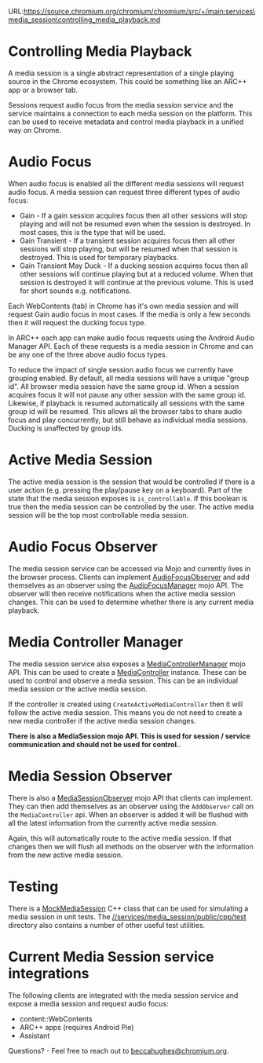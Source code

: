 URL:https://source.chromium.org/chromium/chromium/src/+/main:services\media_session\controlling_media_playback.md
# Controlling Media Playback

A media session is a single abstract representation of a single playing source
in the Chrome ecosystem. This could be something like an ARC++ app or a browser
tab.

Sessions request audio focus from the media session service and the service
maintains a connection to each media session on the platform. This can be used
to receive metadata and control media playback in a unified way on Chrome.

# Audio Focus

When audio focus is enabled all the different media sessions will request audio
focus. A media session can request three different types of audio focus:

* Gain - If a gain session acquires focus then all other sessions will stop
  playing and will not be resumed even when the session is destroyed. In most
  cases, this is the type that will be used.
* Gain Transient - If a transient session acquires focus then all other sessions
  will stop playing, but will be resumed when that session is destroyed. This is
  used for temporary playbacks.
* Gain Transient May Duck - If a ducking session acquires focus then all other
  sessions will continue playing but at a reduced volume. When that session is
  destroyed it will continue at the previous volume. This is used for short
  sounds e.g. notifications.

Each WebContents (tab) in Chrome has it's own media session and will request
Gain audio focus in most cases. If the media is only a few seconds then it will
request the ducking focus type.

In ARC++ each app can make audio focus requests using the Android Audio Manager
API. Each of these requests is a media session in Chrome and can be any one of
the three above audio focus types.

To reduce the impact of single session audio focus we currently have grouping
enabled. By default, all media sessions will have a unique "group id". All
browser media session have the same group id. When a session acquires focus it
will not pause any other session with the same group id. Likewise, if playback
is resumed automatically all sessions with the same group id will be resumed.
This allows all the browser tabs to share audio focus and play concurrently, but
still behave as individual media sessions. Ducking is unaffected by group ids.

# Active Media Session

The active media session is the session that would be controlled if there is a
user action (e.g. pressing the play/pause key on a keyboard). Part of the state
that the media session exposes is `is_controllable`. If this boolean is true
then the media session can be controlled by the user. The active media session
will be the top most controllable media session.

# Audio Focus Observer

The media session service can be accessed via Mojo and currently lives in the
browser process. Clients can implement [AudioFocusObserver](https://cs.chromium.org/chromium/src/services/media_session/public/mojom/media_session.mojom)
and add themselves as an observer using the [AudioFocusManager](https://cs.chromium.org/chromium/src/services/media_session/public/mojom/media_session.mojom)
mojo API. The observer will then receive notifications when the active media
session changes. This can be used to determine whether there is any current
media playback.

# Media Controller Manager

The media session service also exposes a [MediaControllerManager](https://cs.chromium.org/chromium/src/services/media_session/public/mojom/media_controller.mojom)
mojo API. This can be used to create a [MediaController](https://cs.chromium.org/chromium/src/services/media_session/public/mojom/media_controller.mojom)
instance. These can be used to control and observe a media session. This can
be an individual media session or the active media session.

If the controller is created using `CreateActiveMediaController` then it will
follow the active media session. This means you do not need to create a new
media controller if the active media session changes.

**There is also a MediaSession mojo API. This is used for session / service
communication and should not be used for control.**.

# Media Session Observer

There is also a [MediaSessionObserver](https://cs.chromium.org/chromium/src/services/media_session/public/mojom/media_session.mojom)
mojo API that clients can implement. They can then add themselves as an observer
using the `AddObserver` call on the `MediaController` api. When an observer is
added it will be flushed with all the latest information from the currently
active media session.

Again, this will automatically route to the active media session. If that
changes then we will flush all methods on the observer with the information from
the new active media session.

# Testing

There is a [MockMediaSession](https://cs.chromium.org/chromium/src/services/media_session/public/cpp/test/mock_media_session.h)
C++ class that can be used for simulating a media session in unit tests. The
[//services/media_session/public/cpp/test](https://cs.chromium.org/chromium/src/services/media_session/public/cpp/test/)
directory also contains a number of other useful test utilities.

# Current Media Session service integrations

The following clients are integrated with the media session service and expose
a media session and request audio focus:

* content::WebContents
* ARC++ apps (requires Android Pie)
* Assistant

Questions? - Feel free to reach out to beccahughes@chromium.org.
